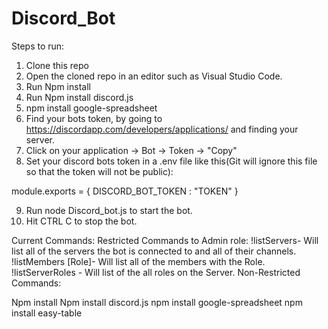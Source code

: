# Discord_Bot

Steps to run:
1. Clone this repo
2. Open the cloned repo in an editor such as Visual Studio Code.
3. Run Npm install
4. Run Npm install discord.js
5. npm install google-spreadsheet
6. Find your bots token, by going to https://discordapp.com/developers/applications/ and finding your server.
7. Click on your application -> Bot -> Token -> "Copy"
8. Set your discord bots token in a .env file like this(Git will ignore this file so that the token will not be public): 

module.exports = {
    DISCORD_BOT_TOKEN : "TOKEN" 
} 

9. Run node Discord_bot.js to start the bot.
10. Hit CTRL C to stop the bot.

Current Commands:
    Restricted Commands to Admin role:
        !listServers- Will list all of the servers the bot is connected to and all of their channels.
        !listMembers [Role]- Will list all of the members with the Role.
        !listServerRoles - Will list of the all roles on the Server.
    Non-Restricted Commands:
   
   
Npm install
Npm install discord.js
npm install google-spreadsheet
npm install easy-table
